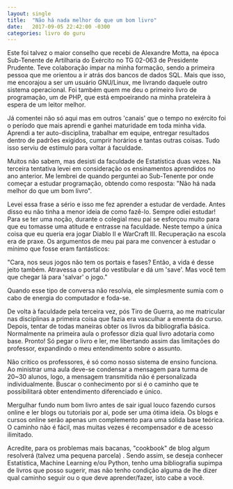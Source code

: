 ```yaml
---
layout: single
title:  "Não há nada melhor do que um bom livro"
date:   2017-09-05 22:42:00 -0300
categories: livro do guru
---
```

Este foi talvez o maior conselho que recebi de Alexandre Motta, na época Sub-Tenente de Artilharia do Exército no TG 02-063 de Presidente Prudente. Teve colaboração ímpar na minha formação, sendo a primeira pessoa que me orientou a ir atrás dos bancos de dados SQL. Mais que isso, me encorajou a ser um usuário GNU/Linux, me livrando daquele outro sistema operacional. Foi também quem me deu o primeiro livro de programação, um de PHP, que está empoeirando na minha prateleira à espera de um leitor melhor.

Já comentei não só aqui mas em outros 'canais' que o tempo no exército foi o período que mais aprendi e ganhei maturidade em toda minha vida. Aprendi a ter auto-disciplina, trabalhar em equipe, entregar resultados dentro de padrões exigidos, cumprir horários e tantas outras coisas. Tudo isso serviu de estímulo para voltar á faculdade.

Muitos não sabem, mas desisti da faculdade de Estatística duas vezes. Na terceira tentativa levei em consideração os ensinamentos aprendidos no ano anterior. Me lembrei de quando perguntei ao Sub-Tenente por onde começar a estudar programação, obtendo como resposta: "Não há nada melhor do que um bom livro".

Levei essa frase a sério e isso me fez aprender a estudar de verdade. Antes disso eu não tinha a menor ideia de como fazê-lo. Sempre odiei estudar! Para se ter uma noção, durante o colegial meu pai se esforçou muito para que eu tomasse uma atitude e entrasse na faculdade. Neste tempo a única coisa que eu queria era jogar Diablo II e WarCraft III. Recuperação na escola era de praxe. Os argumentos de meu pai para me convencer à estudar o mínimo que fosse eram fantásticos:

"Cara, nos seus jogos não tem os portais e fases? Então, a vida é desse jeito também. Atravessa o portal do vestibular e dá um 'save'. Mas você tem que chegar lá para 'salvar' o jogo."

Quando esse tipo de conversa não resolvia, ele simplesmente sumia com o cabo de energia do computador e foda-se.

De volta à faculdade pela terceira vez, pós Tiro de Guerra, ao me matricular nas disciplinas a primeira coisa que fazia era vasculhar a ementa do curso. Depois, tentar de todas maneiras obter os livros da bibliografia básica. Normalmente na primeira aula o professor dizia qual livro adotaria como base. Pronto! Só pegar o livro e ler, me libertando assim das limitações do professor, expandindo o meu entendimento sobre o assunto.

Não critico os professores, é só como nosso sistema de ensino funciona. Ao ministrar uma aula deve-se condensar a mensagem para turma de 20~30 alunos, logo, a mensagem transmitida não é personalizada individualmente. Buscar o conhecimento por si é o caminho que te possibilitará obter entendimento diferenciado e único.

Mergulhar fundo num bom livro antes de sair igual louco fazendo cursos online e ler blogs ou tutoriais por ai, pode ser uma ótima ideia. Os blogs e cursos online serão apenas um complemento para uma sólida base teórica. O caminho não é fácil, mas muitas vezes é recompensador e de acesso ilimitado.

Acredite, para os problemas mais bacanas, "cookbook" de blog algum resolverá (talvez uma pequena parcela) . Sendo assim, se deseja conhecer Estatística, Machine Learning e/ou Python, tenho uma bibliografia supimpa de livros que posso sugerir, mas não tenho condição alguma de lhe dizer qual caminho seguir ou o que deve aprender/fazer, isto cabe a você.